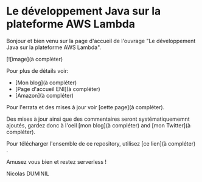 # Le développement Java sur la plateforme AWS Lambda

Bonjour et bien venu sur la page d'accueil de l'ouvrage "Le développement Java sur la plateforme AWS Lambda".

[![image](à complèter)

Pour plus de détails voir:

* [Mon blog](à compléter)
* [Page d'accueil ENI](à compléter)
* [Amazon](à compléter)

Pour l'errata et des mises à jour voir [cette page](à compléter).

Des mises à jour ainsi que des commentaires seront systématiquememnt ajoutés, gardez donc à l'oeil [mon blog](à compléter) and [mon Twitter](à compléter).

Pour télécharger l'ensemble de ce repository, utilisez [ce lien](à compléter) .

Amusez vous bien et restez serverless !

Nicolas DUMINIL
